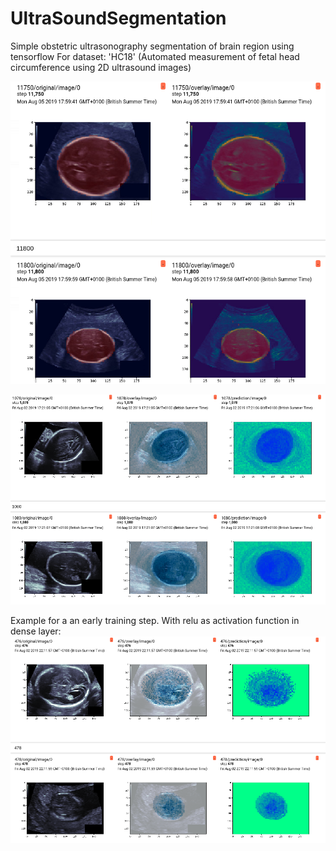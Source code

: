 # UltraSoundSegmentation

Simple obstetric ultrasonography segmentation of brain region using tensorflow
For dataset: 'HC18' (Automated measurement of fetal head circumference using 2D ultrasound images)

![alt text](https://raw.githubusercontent.com/yoavalon/UltraSoundSegmentation/master/us1.png)

![alt text](https://raw.githubusercontent.com/yoavalon/UltraSoundSegmentation/master/Selection_125.png)

Example for a an early training step.
With relu as activation function in dense layer:
![alt text](https://raw.githubusercontent.com/yoavalon/UltraSoundSegmentation/master/Selection_126.png)
